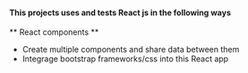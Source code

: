  #### This projects uses and tests React js in the following ways
 ** React components ** 
 - Create multiple components and share data between them
 - Integrage bootstrap frameworks/css into this React app

 
